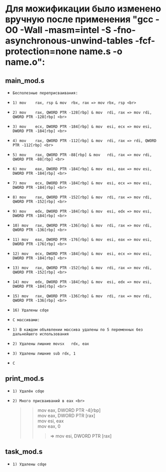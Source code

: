 # Для можификации было изменено вручную после применения "gcc -O0 -Wall -masm=intel -S -fno-asynchronous-unwind-tables -fcf-protection=none name.s -o name.o":
## main_mod.s
*     Бесполезные переприсваивания:
*     1) mov	rax, rsp & mov	rbx, rax => mov	rbx, rsp <br> 
*     2) mov	rax, QWORD PTR -128[rbp] & mov	rdi, rax => mov	rdi, QWORD PTR -128[rbp] <br> 
*     3) mov	ecx, DWORD PTR -184[rbp] & mov	esi, ecx => mov	esi, DWORD PTR -184[rbp] <br>
*     4) mov	rax, QWORD PTR -112[rbp] & mov	rdi, rax => rdi, QWORD PTR -112[rbp] <br>
*     5) mov	rax, QWORD PTR -88[rbp] & mov	rdi, rax => mov	rdi, QWORD PTR -88[rbp] <br>
*     6) mov	eax, DWORD PTR -184[rbp] & mov	esi, eax => mov	esi, DWORD PTR -184[rbp] <br>
*     7) mov	ecx, DWORD PTR -184[rbp] & mov	esi, ecx => mov	esi, DWORD PTR -184[rbp] <br>
*     8) mov	rax, QWORD PTR -152[rbp] & mov	rdi, rax => mov	rdi, QWORD PTR -152[rbp] <br>
*     9) mov	edx, DWORD PTR -184[rbp] & mov	esi, edx => mov	esi, DWORD PTR -184[rbp] <br>
*     10) mov	rax, QWORD PTR -136[rbp] & mov	rdi, rax => mov	rdi, QWORD PTR -136[rbp] <br>
*     11) mov	eax, DWORD PTR -176[rbp] & mov	esi, eax => mov	esi, DWORD PTR -176[rbp] <br>
*     12) mov	ecx, DWORD PTR -184[rbp] & mov	esi, ecx => mov	esi, DWORD PTR -184[rbp] <br>
*     13) mov	rax, QWORD PTR -152[rbp] & mov	rdi, rax => mov	rdi, QWORD PTR -152[rbp] <br>
*     14) mov	edx, DWORD PTR -184[rbp] & mov	esi, edx => mov	esi, DWORD PTR -184[rbp] <br>
*     15) mov	rax, QWORD PTR -136[rbp] & mov	rdi, rax => mov	rdi, QWORD PTR -136[rbp] <br>
*     16) Удалены cdqe
*     С массивами:
*     1) В каждом объявлении массива удалены по 5 переменных без дальнейшего использования
*     2) Удалены лишние movsx	rdx, eax
*     3) Удалены лишние sub	rdx, 1	
*     C 

## print_mod.s
*     1) Удалён cdqe
*     2) Много присваиваний в eax <br>
   >> mov	eax, DWORD PTR -4[rbp] <br>
   >> mov	eax, DWORD PTR [rax] <br>
   >> mov	esi, eax <br>
   >> mov	eax, 0
   >> > =>  mov	esi, DWORD PTR [rax]

## task_mod.s
*     1) Удалены cdqe 
